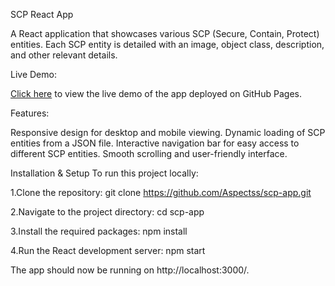 SCP React App

A React application that showcases various SCP (Secure, Contain, Protect) entities. Each SCP entity is detailed with an image, object class, description, and other relevant details.

Live Demo:

[Click here](https://aspectss.github.io/scp-app/) to view the live demo of the app deployed on GitHub Pages.

Features:

Responsive design for desktop and mobile viewing.
Dynamic loading of SCP entities from a JSON file.
Interactive navigation bar for easy access to different SCP entities.
Smooth scrolling and user-friendly interface.


Installation & Setup
To run this project locally:

1.Clone the repository:
git clone https://github.com/Aspectss/scp-app.git

2.Navigate to the project directory:
cd scp-app

3.Install the required packages:
npm install

4.Run the React development server:
npm start

The app should now be running on http://localhost:3000/.
